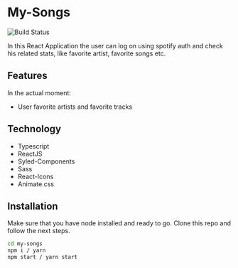 # My-Songs

![Build Status](https://img.shields.io/github/last-commit/WilliamKSIlva/My-Songs)

In this React Application the user can log on using spotify auth and check his related stats, like favorite artist, favorite songs etc.

## Features
In the actual moment:
- User favorite artists and favorite tracks

## Technology
- Typescript
- ReactJS
- Syled-Components
- Sass
- React-Icons
- Animate.css

## Installation

Make sure that you have node installed and ready to go. Clone this repo and follow
the next steps.

```sh
cd my-songs
npm i / yarn
npm start / yarn start
```



